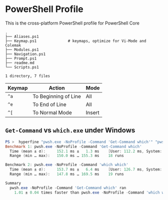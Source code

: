 # PowerShell Profile

This is the cross-platform PowerShell profile for PowerShell Core

```text
.
├── Aliases.ps1
├── Keymap.ps1              # keymaps, optimize for Vi-Mode and Colemak
├── Modules.ps1
├── Navigation.ps1
├── Prompt.ps1
├── readme.md
└── Scripts.ps1

1 directory, 7 files
```

| Keymap | Action               | Mode   |
| ------ | -------------------- | ------ |
| `^a`   | To Beginning of Line | All    |
| `^e`   | To End of Line       | All    |
| `^[`   | To Normal Mode       | Insert |

## `Get-Command` vs `which.exe` under Windows

```powershell
PS >  hyperfine "pwsh.exe -NoProfile -Command 'Get-Command which'" "pwsh.exe -NoProfile -Command 'which which'" --warmup 10
Benchmark 1: pwsh.exe -NoProfile -Command 'Get-Command which'
  Time (mean ± σ):     152.1 ms ±   1.3 ms    [User: 112.2 ms, System: 89.3 ms]
  Range (min … max):   150.0 ms … 155.3 ms    18 runs

Benchmark 2: pwsh.exe -NoProfile -Command 'which which'
  Time (mean ± σ):     153.7 ms ±   6.4 ms    [User: 126.7 ms, System: 101.9 ms]
  Range (min … max):   147.8 ms … 169.5 ms    19 runs

Summary
  pwsh.exe -NoProfile -Command 'Get-Command which' ran
    1.01 ± 0.04 times faster than pwsh.exe -NoProfile -Command 'which which'
```
